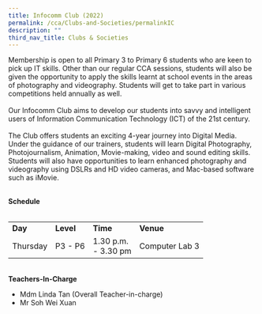 ```yaml
---
title: Infocomm Club (2022)
permalink: /cca/Clubs-and-Societies/permalinkIC
description: ""
third_nav_title: Clubs & Societies
---
```

<p>Membership is open to all Primary 3 to Primary 6 students who are keen to pick up IT skills. Other than our regular CCA sessions, students will also be given the opportunity to apply the skills learnt at school events in the areas of photography and videography. Students will get to take part in various competitions held annually as well.<br /><br />Our Infocomm Club aims to develop our students into savvy and intelligent users of Information Communication Technology (ICT) of the 21st century.<br /><br />The Club offers students an exciting 4-year journey into Digital Media. Under the guidance of our trainers, students will learn Digital Photography, Photojournalism, Animation, Movie-making, video and sound editing skills. Students will also have opportunities to learn enhanced photography and videography using DSLRs and HD video cameras, and Mac-based software such as iMovie.</p>
<p><br /><strong>Schedule</strong><br /><br /></p>
<table border="0" cellspacing="0" cellpadding="3">
<tbody>
<tr>
<td><strong>Day</strong></td>
<td><strong>Level</strong></td>
<td><strong>Time</strong></td>
<td><strong>Venue</strong></td>
</tr>
<tr>
<td>Thursday</td>
<td>P3 - P6</td>
<td>1.30 p.m.<br />- 3.30 pm</td>
<td>Computer Lab 3</td>
</tr>
</tbody>
</table>
<p><br /><strong>Teachers-In-Charge</strong></p>
<ul>
<li>Mdm Linda Tan (Overall Teacher-in-charge)</li>
<li>Mr Soh Wei Xuan</li>
</ul>